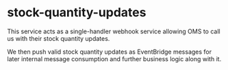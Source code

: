 # stock-quantity-updates

This service acts as a single-handler webhook service allowing OMS to call us with their stock quantity updates.

We then push valid stock quantity updates as EventBridge messages for later internal message consumption and further business logic along with it.
